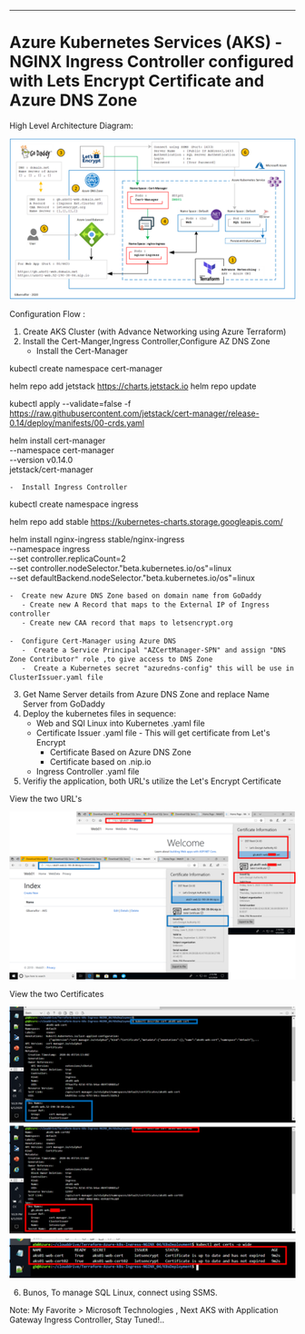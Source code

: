 ----------------------------------------------------------
# Azure Kubernetes Services (AKS) - NGINX Ingress Controller configured with Lets Encrypt Certificate and Azure DNS Zone

High Level Architecture Diagram:

![Image description](https://github.com/GBuenaflor/01azure-aks-ingresscontroller-https/blob/master/GB-AKS-Ingress-Https.png)


Configuration Flow :

1. Create AKS Cluster (with Advance Networking using Azure Terraform)
2. Install the Cert-Manger,Ingress Controller,Configure AZ DNS Zone
    -  Install the Cert-Manager
    
kubectl create namespace cert-manager

helm repo add jetstack https://charts.jetstack.io
helm repo update

kubectl apply --validate=false -f https://raw.githubusercontent.com/jetstack/cert-manager/release-0.14/deploy/manifests/00-crds.yaml

helm install cert-manager \
    --namespace cert-manager \
    --version v0.14.0 \
    jetstack/cert-manager
            
    -  Install Ingress Controller
    
kubectl create namespace ingress

helm repo add stable https://kubernetes-charts.storage.googleapis.com/

helm install nginx-ingress stable/nginx-ingress \
    --namespace ingress \
    --set controller.replicaCount=2 \
    --set controller.nodeSelector."beta\.kubernetes\.io/os"=linux \
    --set defaultBackend.nodeSelector."beta\.kubernetes\.io/os"=linux
          
    -  Create new Azure DNS Zone based on domain name from GoDaddy
       - Create new A Record that maps to the External IP of Ingress controller
       - Create new CAA record that maps to letsencrypt.org
       
    -  Configure Cert-Manager using Azure DNS 
       -  Create a Service Principal "AZCertManager-SPN" and assign "DNS Zone Contributor" role ,to give access to DNS Zone
       -  Create a Kubernetes secret "azuredns-config" this will be use in ClusterIssuer.yaml file
       
3. Get Name Server details from Azure DNS Zone and replace Name Server from GoDaddy
4. Deploy the kubernetes files in sequence:
   - Web and SQl Linux into Kubernetes .yaml file
   - Certificate Issuer .yaml file - This will get certificate from Let's Encrypt
       - Certificate Based on Azure DNS Zone
       - Certificate based on  .nip.io 
   - Ingress Controller .yaml file
5. Verifiy the application, both URL's utilize the Let's Encrypt Certificate


View the two URL's


![Image description](https://github.com/GBuenaflor/01azure-aks-ingresscontroller-https/blob/master/GB-AKS-Ingress-Https02.png)


View the two Certificates


![Image description](https://github.com/GBuenaflor/01azure-aks-ingresscontroller-https/blob/master/GB-AKS-Ingress-Https03.png)


6. Bunos, To manage SQL Linux, connect using SSMS.

Note: My Favorite > Microsoft Technologies , Next AKS with Application Gateway Ingress Controller, Stay Tuned!..
